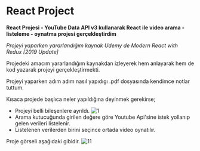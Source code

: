 # React Project
 **React Projesi - YouTube Data API v3 kullanarak React ile video arama - listeleme - oynatma projesi gerçekleştirdim**

*Projeyi yaparken yararlandığım kaynak Udemy de Modern React with Redux [2019 Update]*

Projedeki amacım yararlandığım kaynakdan izleyerek hem anlayarak hem de kod yazarak projeyi gerçekleştirmekti.

Projeyi yaparken adım adım nasıl yapıdıgı .pdf dosyasında kendimce notlar tuttum.

Kısaca projede başlıca neler yapıldığına deyinmek gerekirse;
- Projeyi belli bileşenlere ayrıldı.
![1](https://user-images.githubusercontent.com/18083748/63223194-8884e780-c1ba-11e9-9c4a-4028229be26e.jpg)
- Arama kutucuğunda girilen değere göre Youtube Api'sine istek yollanıp gelen verileri listelenir.
- Listelenen verilerden birini seçince ortada video oynatılır.

Proje görseli aşağıdaki gibidir.
![11](https://user-images.githubusercontent.com/18083748/63222637-41dfbf00-c1b3-11e9-8168-606a010b4c01.JPG)


